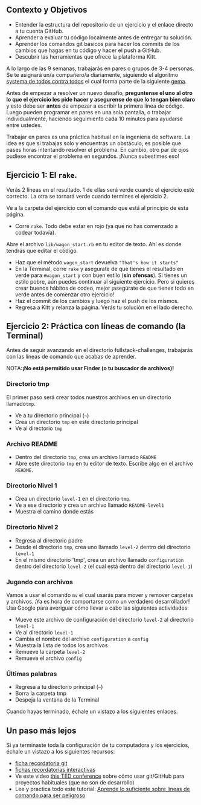 ## Contexto y Objetivos

* Entender la estructura del repositorio de un ejercicio y el enlace directo a tu cuenta GitHub.
* Aprender a evaluar tu código localmente antes de entregar tu solución.
* Aprender los comandos git básicos para hacer los commits de los cambios que hagas en tu código y hacer el push a GitHub.
* Descubrir las herramientas que ofrece la plataforma Kitt.

A lo largo de las 9 semanas, trabajarás en pares o grupos de 3-4 personas. Se te asignará un/a compañero/a diariamente, siguiendo el algoritmo [systema de todos contra todos](http://en.wikipedia.org/wiki/Round-robin_tournament) el cual forma parte de la siguiente [gema](https://github.com/ssaunier/round_robin_tournament).

Antes de empezar a resolver un nuevo desafío, **preguntense el uno al otro lo que el ejercicio les pide hacer y asegurense de que lo tengan bien claro** y esto debe ser **antes** de empezar a escribir la primera línea de código. Luego pueden programar en pares en una sola pantalla, o trabajar individualmente, haciendo seguimiento cada 10 minutos para ayudarse entre ustedes.

Trabajar en pares es una práctica habitual en la ingeniería de software. La idea es que si trabajas solo y encuentras un obstáculo, es posible que pases horas intentando resolver el problema. En cambio, otro par de ojos pudiese encontrar el problema en segundos. ¡Nunca subestimes eso!

## Ejercicio 1: El `rake`.

Verás 2 líneas en el resultado. 1 de ellas será verde cuando el ejercicio esté correcto. La otra se tornará verde cuando termines el ejercicio 2.

Ve a la carpeta del ejercicio con el comando que está al principio de esta página.

* Corre `rake`. Todo debe estar en rojo (ya que no has comenzado a codear todavía).

Abre el archivo `lib/wagon_start.rb` en tu editor de texto. Ahí es donde tendrás que editar el código.

* Haz que el método `wagon_start` devuelva `"That's how it starts"`
* En la Terminal, corre `rake` y asegurate de que tienes el resultado en verde para `#wagon_start` y con buen estilo (**sin ofensas**). Si tienes un estilo pobre, aún puedes continuar al siguiente ejercicio. Pero si quieres crear buenos hábitos de codeo, mejor ¡asegúrate de que tienes todo en verde antes de comenzar otro ejercicio!
* Haz el commit de los cambios y luego haz el push de los mismos.
* Regresa a Kitt y relanza la página. Verás tu solución en el lado derecho.

## Ejercicio 2: Práctica con líneas de comando (la Terminal)

Antes de seguir avanzando en el directorio fullstack-challenges, trabajarás con las líneas de comando que acabas de aprender.

NOTA:**¡No está permitido usar Finder (o tu buscador de archivos)!**

### Directorio tmp

El primer paso será crear todos nuestros archivos en un directorio llamado`tmp`.

* Ve a tu directorio principal (`~`)
* Crea un directorio `tmp` en este directorio principal
* Ve al directorio `tmp`

### Archivo README

* Dentro del directorio `tmp`, crea un archivo llamado `README`
* Abre este directorio `tmp` en tu editor de texto. Escribe algo en el archivo `README`.

### Directorio Nivel 1

* Crea un directorio `level-1` en el directorio `tmp`.
* Ve a ese directorio y crea un archivo llamado `README-level1`
* Muestra el camino donde estás

### Directorio Nivel 2

* Regresa al directorio padre
* Desde el directorio `tmp`, crea uno llamado `level-2` dentro del directorio `level-1`
* En el mismo directorio 'tmp', crea un archivo llamado `configuration` dentro del directorio `level-2` (el cual está dentro del directorio `level-1`)

### Jugando con archivos

Vamos a usar el comando `mv` el cual usarás para mover y remover carpetas y archivos.
¡Ya es hora de comportarse como un verdadero desarrollador! Usa Google para averiguar cómo llevar a cabo las siguientes actividades:

* Mueve este archivo de configuración del directorio `level-2` al directorio `level-1`
* Ve al directorio `level-1`
* Cambia el nombre del archivo `configuration` a `config`
* Muestra la lista de todos los archivos
* Remueve la carpeta `level-2`
* Remueve el archivo `config`

### Últimas palabras

* Regresa a tu directorio principal (`~`)
* Borra la carpeta tmp
* Despeja la ventana de la Terminal

Cuando hayas terminado, échale un vistazo a los siguientes enlaces.

## Un paso más lejos

Si ya terminaste toda la configuración de tu computadora y los ejercicios, échale un vistazo a los siguientes recursos:

* [ficha recordatoria git](http://rogerdudler.github.io/git-guide/files/git_cheat_sheet.pdf)
* [fichas recordatorias interactivas](http://www.ndpsoftware.com/git-cheatsheet.html)
* Ve este video [this TED conference](http://www.ted.com/talks/clay_shirky_how_the_internet_will_one_day_transform_government.html) sobre cómo usar git/GitHub para proyectos habituales (que no son de desarrollo)
* Lee y practica todo este tutorial: [Aprende lo suficiente sobre líneas de comando para ser peligroso](http://www.learnenough.com/command-line/)
